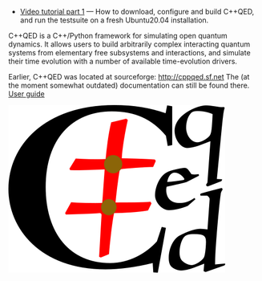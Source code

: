 * [Video tutorial part 1](https://youtu.be/Ozj4sDNdlmM) — How to download, configure and build C++QED, and run the testsuite on a fresh Ubuntu20.04 installation.

C++QED is a C++/Python framework for simulating open quantum dynamics. It allows users to build arbitrarily complex interacting quantum systems from elementary free subsystems and interactions, and simulate their time evolution with a number of available time-evolution drivers.

Earlier, C++QED was located at sourceforge: http://cppqed.sf.net
The (at the moment somewhat outdated) documentation can still be found there.
[User guide](http://cppqed.sourceforge.net/cppqed/html/userguide.html)

![C++QED Logo](/CPPQEDcore/doc/logoCppQED.png)
